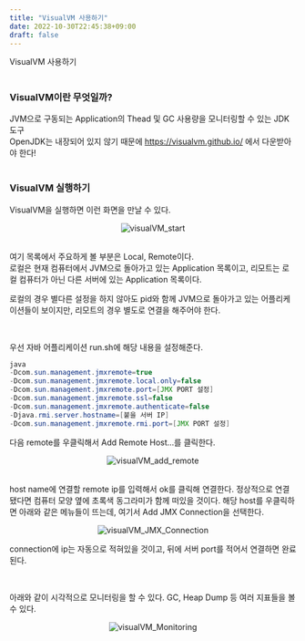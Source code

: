 ```yaml
---
title: "VisualVM 사용하기"
date: 2022-10-30T22:45:38+09:00
draft: false
---
```


VisualVM 사용하기
<!--more-->

#
### VisualVM이란 무엇일까?
JVM으로 구동되는 Application의 Thead 및 GC 사용량을 모니터링할 수 있는 JDK 도구  
OpenJDK는 내장되어 있지 않기 때문에 https://visualvm.github.io/ 에서 다운받아야 한다!


#
### VisualVM 실행하기
VisualVM을 실행하면 이런 화면을 만날 수 있다.
<div style="text-align:center">
    <img src="/images/java/visualVM_0.png" alt="visualVM_start" />
</div>

<br/>

여기 목록에서 주요하게 볼 부분은 Local, Remote이다.  
로컬은 현재 컴퓨터에서 JVM으로 돌아가고 있는 Application 목록이고, 리모트는 로컬 컴퓨터가 아닌 다른 서버에 있는 Application 목록이다.  

로컬의 경우 별다른 설정을 하지 않아도 pid와 함께 JVM으로 돌아가고 있는 어플리케이션들이 보이지만, 리모트의 경우 별도로 연결을 해주어야 한다.

<br/>

우선 자바 어플리케이션 run.sh에 해당 내용을 설정해준다.
```java
java
-Dcom.sun.management.jmxremote=true
-Dcom.sun.management.jmxremote.local.only=false
-Dcom.sun.management.jmxremote.port=[JMX PORT 설정]
-Dcom.sun.management.jmxremote.ssl=false
-Dcom.sun.management.jmxremote.authenticate=false
-Djava.rmi.server.hostname=[붙을 서버 IP]
-Dcom.sun.management.jmxremote.rmi.port=[JMX PORT 설정] 
```

다음 remote를 우클릭해서 Add Remote Host...를 클릭한다.
<div style="text-align:center">
    <img src="/images/java/visualVM_1.png" alt="visualVM_add_remote" />
</div>

<br/>

host name에 연결할 remote ip를 입력해서 ok를 클릭해 연결한다. 정상적으로 연결됐다면 컴퓨터 모양 옆에 초록색 동그라미가 함께 떠있을 것이다.
해당 host를 우클릭하면 아래와 같은 메뉴들이 뜨는데, 여기서 Add JMX Connection을 선택한다.

<div style="text-align:center">
    <img src="/images/java/visualVM_2.png" alt="visualVM_JMX_Connection" />
</div>

connection에 ip는 자동으로 적혀있을 것이고, 뒤에 서버 port를 적어서 연결하면 완료된다.

<br/>

아래와 같이 시각적으로 모니터링을 할 수 있다. GC, Heap Dump 등 여러 지표들을 볼 수 있다.

<div style="text-align:center">
    <img src="/images/java/visualVM_3.png" alt="visualVM_Monitoring" />
</div>